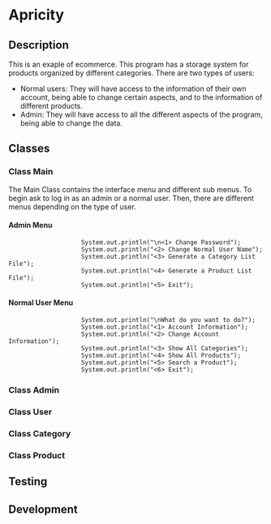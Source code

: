 # Apricity
## Description
This is an exaple of ecommerce. This program has a storage system for products organized by different categories.
There are two types of users:
- Normal users: They will have access to the information of their own account, being able to change certain aspects, and to the information of different products.
- Admin: They will have access to all the different aspects of the program, being able to change the data.
## Classes
### Class Main
The Main Class contains the interface menu and different sub menus.
To begin ask to log in as an admin or a normal user.
Then, there are different menus depending on the type of user.
#### Admin Menu
```
					System.out.println("\n<1> Change Password");
					System.out.println("<2> Change Normal User Name");
					System.out.println("<3> Generate a Category List File");
					System.out.println("<4> Generate a Product List File");
					System.out.println("<5> Exit");
```
#### Normal User Menu
```
					System.out.println("\nWhat do you want to do?");
					System.out.println("<1> Account Information");
					System.out.println("<2> Change Account Information");
					System.out.println("<3> Show All Categories");
					System.out.println("<4> Show All Products");
					System.out.println("<5> Search a Product");
					System.out.println("<6> Exit");
```
### Class Admin
### Class User
### Class Category
### Class Product
## Testing
## Development
